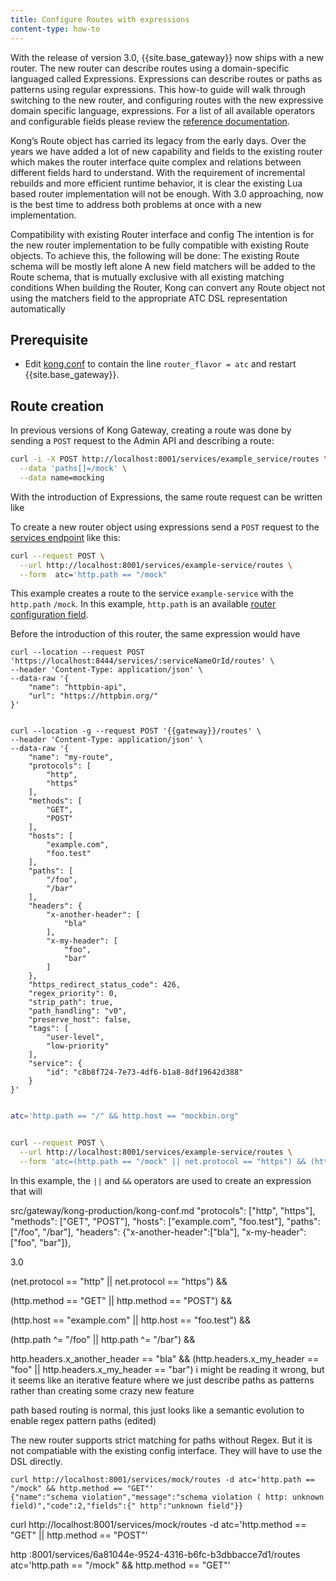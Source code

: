```yaml
---
title: Configure Routes with expressions
content-type: how-to
---
```



With the release of version 3.0, {{site.base_gateway}} now ships with a new router. The new router can describe routes using a domain-specific languaged called Expressions. Expressions can describe routes or paths as patterns using regular expressions. This how-to guide will walk through switching to the new router, and configuring routes with the new expressive domain specific language, expressions. For a list of all available operators and configurable fields please review the [reference documentation](/gateway/latest/reference/router-operators).


Kong’s Route object has carried its legacy from the early days. Over the years we have added a lot of new capability and fields to the existing router which makes the router interface quite complex and relations between different fields hard to understand. With the requirement of incremental rebuilds and more efficient runtime behavior, it is clear the existing Lua based router implementation will not be enough. With 3.0 approaching, now is the best time to address both problems at once with a new implementation.

Compatibility with existing Router interface and config
The intention is for the new router implementation to be fully compatible with existing Route objects. To achieve this, the following will be done:
The existing Route schema will be mostly left alone
A new field matchers will be added to the Route schema, that is mutually exclusive with all existing matching conditions
When building the Router, Kong can convert any Route object not using the matchers field to the appropriate ATC DSL representation automatically


## Prerequisite

* Edit [kong.conf](/gateway/latest/kong-production/kong-conf) to contain the line `router_flavor = atc` and restart {{site.base_gateway}}.


## Route creation

In previous versions of Kong Gateway, creating a route was done by sending a `POST` request to the Admin API and describing a route: 


```sh
curl -i -X POST http://localhost:8001/services/example_service/routes \
  --data 'paths[]=/mock' \
  --data name=mocking
```

With the introduction of Expressions, the same route request can be written like 


To create a new router object using expressions send a `POST` request to the [services endpoint](/gateway/latest/admin-api/#update-route) like this: 

```sh
curl --request POST \
  --url http://localhost:8001/services/example-service/routes \
  --form  atc='http.path == "/mock"
```

This example creates a route to the service `example-service` with the `http.path` `/mock`. In this example, `http.path` is an available [router configuration field](/gateway/latest/reference/router-operators). 

Before the introduction of this router, the same expression would have 







```
curl --location --request POST 'https://localhost:8444/services/:serviceNameOrId/routes' \
--header 'Content-Type: application/json' \
--data-raw '{
	"name": "httpbin-api",
	"url": "https://httpbin.org/"
}'

```
```

curl --location -g --request POST '{{gateway}}/routes' \
--header 'Content-Type: application/json' \
--data-raw '{
	"name": "my-route",
	"protocols": [
		"http",
		"https"
	],
	"methods": [
		"GET",
		"POST"
	],
	"hosts": [
		"example.com",
		"foo.test"
	],
	"paths": [
		"/foo",
		"/bar"
	],
	"headers": {
		"x-another-header": [
			"bla"
		],
		"x-my-header": [
			"foo",
			"bar"
		]
	},
	"https_redirect_status_code": 426,
	"regex_priority": 0,
	"strip_path": true,
	"path_handling": "v0",
	"preserve_host": false,
	"tags": [
		"user-level",
		"low-priority"
	],
	"service": {
		"id": "c8b8f724-7e73-4df6-b1a8-8df19642d388"
	}
}'

```


```sh

atc='http.path == "/" && http.host == "mockbin.org"
```

```sh

curl --request POST \
  --url http://localhost:8001/services/example-service/routes \
  --form 'atc=(http.path == "/mock" || net.protocol == "https") && (http.method == "GET" || http.method == "POST") '

```

In this example, the `||` and `&&` operators are used to create an expression that will 


src/gateway/kong-production/kong-conf.md
"protocols": ["http", "https"],
"methods": ["GET", "POST"],
"hosts": ["example.com", "foo.test"],
"paths": ["/foo", "/bar"],
"headers": {"x-another-header":["bla"], "x-my-header":["foo", "bar"]},


3.0 

(net.protocol == "http" || net.protocol == "https") &&

(http.method == "GET" || http.method == "POST") &&

(http.host == "example.com" || http.host == "foo.test") &&

(http.path ^= "/foo" || http.path ^= "/bar") &&

http.headers.x_another_header == "bla" && (http.headers.x_my_header == "foo" || http.headers.x_my_header == "bar")
i might be reading it wrong, but it seems like an iterative feature where we just describe paths as patterns rather than creating some crazy new feature

path based routing is normal, this just looks like a semantic evolution to enable regex pattern paths (edited) 


The new router supports strict matching for paths without Regex. But it is not compatiable with the existing config interface. They will have to use the DSL directly.



```
curl http://localhost:8001/services/mock/routes -d atc='http.path == "/mock" && http.method == "GET"'
{"name":"schema violation","message":"schema violation ( http: unknown field)","code":2,"fields":{" http":"unknown field"}}
```


curl http://localhost:8001/services/mock/routes -d atc='http.method == "GET" || http.method == "POST"'


http :8001/services/6a81044e-9524-4316-b6fc-b3dbbacce7d1/routes atc='http.path == "/mock" && http.method == "GET"'